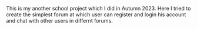 This is my another school project which I did in Autumn 2023.
Here I tried to create the simplest forum at which user can register and login his account and chat with other users in differnt forums.
